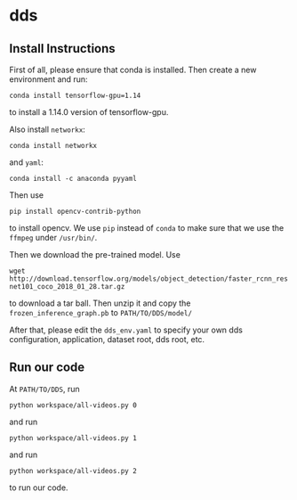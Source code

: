 # dds

## Install Instructions

First of all, please ensure that conda is installed. Then create a new environment and run:

``` conda install tensorflow-gpu=1.14 ```

to install a 1.14.0 version of tensorflow-gpu.

Also install ```networkx```:

``` conda install networkx ```

and ```yaml```:

``` conda install -c anaconda pyyaml ```


Then use

`` pip install opencv-contrib-python ``

to install opencv. We use ```pip``` instead of ```conda``` to make sure that we use the ```ffmpeg``` under ```/usr/bin/```.

Then we download the pre-trained model. Use

``` wget http://download.tensorflow.org/models/object_detection/faster_rcnn_resnet101_coco_2018_01_28.tar.gz ```

to download a tar ball. Then unzip it and copy the ```frozen_inference_graph.pb``` to ```PATH/TO/DDS/model/```

After that, please edit the ```dds_env.yaml``` to specify your own dds configuration, application, dataset root, dds root, etc.

## Run our code

At ```PATH/TO/DDS```, run

``` python workspace/all-videos.py 0 ```

and run

``` python workspace/all-videos.py 1 ```

and run

``` python workspace/all-videos.py 2 ```

to run our code.

